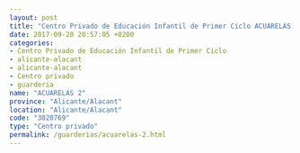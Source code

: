 ```yaml
---
layout: post
title: "Centro Privado de Educación Infantil de Primer Ciclo ACUARELAS 2"
date: 2017-09-20 20:57:05 +0200
categories:
- Centro Privado de Educación Infantil de Primer Ciclo
- alicante-alacant
- alicante-alacant
- Centro privado
- guarderia
name: "ACUARELAS 2"
province: "Alicante/Alacant"
location: "Alicante/Alacant"
code: "3020769"
type: "Centro privado"
permalink: /guarderias/acuarelas-2.html
---
```

